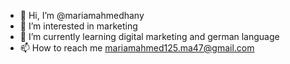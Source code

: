 - 👋 Hi, I’m @mariamahmedhany
- 👀 I’m interested in marketing
- 🌱 I’m currently learning digital marketing and german language
- 📫 How to reach me mariamahmed125.ma47@gmail.com

<!---
mariamahmedhany/mariamahmedhany is a ✨ special ✨ repository because its `README.md` (this file) appears on your GitHub profile.
You can click the Preview link to take a look at your changes.
--->

